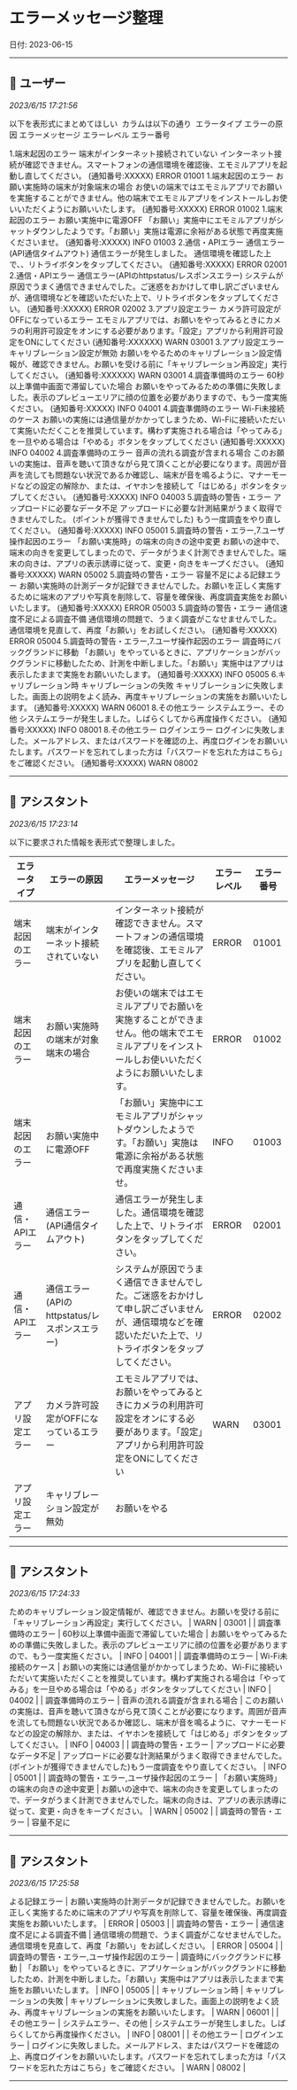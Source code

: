 # エラーメッセージ整理

日付: 2023-06-15

---

## 👤 ユーザー
*2023/6/15 17:21:56*

以下を表形式にまとめてほしい 
カラムは以下の通り
 エラータイプ
エラーの原因
エラーメッセージ
エラーレベル
エラー番号

1.端末起因のエラー	端末がインターネット接続されていない	インターネット接続が確認できません。スマートフォンの通信環境を確認後、エモミルアプリを起動し直してください。
(通知番号:XXXXX)	ERROR	01001
1.端末起因のエラー	お願い実施時の端末が対象端末の場合	お使いの端末ではエモミルアプリでお願いを実施することができません。他の端末でエモミルアプリをインストールしお使いいただくようにお願いいたします。
(通知番号:XXXXX)	ERROR	01002
1.端末起因のエラー	お願い実施中に電源OFF	「お願い」実施中にエモミルアプリがシャットダウンしたようです。「お願い」実施は電源に余裕がある状態で再度実施くださいませ。
(通知番号:XXXXX)	INFO	01003
2.通信・APIエラー	通信エラー(API通信タイムアウト)	通信エラーが発生しました。
通信環境を確認した上で、、リトライボタンをタップしてください。
(通知番号:XXXXX)	ERROR	02001
2.通信・APIエラー	通信エラー(APIのhttpstatus/レスポンスエラー)	システムが原因でうまく通信できませんでした。ご迷惑をおかけして申し訳ございませんが、通信環境などを確認いただいた上で、リトライボタンをタップしてください。
(通知番号:XXXXX)	ERROR	02002
3.アプリ設定エラー	カメラ許可設定がOFFになっているエラー	エモミルアプリでは、お願いをやってみるときにカメラの利用許可設定をオンにする必要があります。「設定」アプリから利用許可設定をONにしてください
(通知番号:XXXXXX)	WARN	03001
3.アプリ設定エラー	キャリブレーション設定が無効	お願いをやるためのキャリブレーション設定情報が、確認できません。お願いを受ける前に「キャリブレーション再設定」実行してください。
(通知番号:XXXXXX)	WARN	03001
4.調査準備時のエラー	60秒以上準備中画面で滞留していた場合	お願いをやってみるための準備に失敗しました。表示のプレビューエリアに顔の位置を必要がありますので、もう一度実施ください。
(通知番号:XXXXX)	INFO	04001
4.調査準備時のエラー	Wi-Fi未接続のケース	お願いの実施には通信量がかかってしまうため、Wi-Fiに接続いただいて実施いただくことを推奨しています。構わず実施される場合は「やってみる」を一旦やめる場合は「やめる」ボタンをタップしてください
(通知番号:XXXXX)	INFO	04002
4.調査準備時のエラー	音声の流れる調査が含まれる場合	このお願いの実施は、音声を聴いて頂きながら見て頂くことが必要になります。周囲が音声を流しても問題ない状況であるか確認し、端末が音を鳴るように、マナーモードなどの設定の解除か、または、イヤホンを接続して「はじめる」ボタンをタップしてください。
(通知番号:XXXXX)	INFO	04003
5.調査時の警告・エラー	アップロードに必要なデータ不足	アップロードに必要な計測結果がうまく取得できませんでした。
(ポイントが獲得できませんでした)
もう一度調査をやり直してください。
(通知番号:XXXXX)	INFO	05001
5.調査時の警告・エラー,7.ユーザ操作起因のエラー	「お願い実施時」の端末の向きの途中変更	お願いの途中で、端末の向きを変更してしまったので、データがうまく計測できませんでした。端末の向きは、アプリの表示誘導に従って、変更・向きをキープください。
(通知番号:XXXXX)	WARN	05002
5.調査時の警告・エラー	容量不足による記録エラー	お願い実施時の計測データが記録できませんでした。お願いを正しく実施するために端末のアプリや写真を削除して、容量を確保後、再度調査実施をお願いいたします。
(通知番号:XXXXX)	ERROR	05003
5.調査時の警告・エラー	通信速度不足による調査不備	通信環境の問題で、うまく調査がこなせませんでした。通信環境を見直して、再度「お願い」をお試しください。
(通知番号:XXXXX)	ERROR	05004
5.調査時の警告・エラー,7.ユーザ操作起因のエラー	調査時にバックグランドに移動	「お願い」をやっているときに、アプリケーションがバックグランドに移動したため、計測を中断しました。「お願い」実施中はアプリは表示したままで実施をお願いいたします。
(通知番号:XXXXX)	INFO	05005
6.キャリブレーション時	キャリブレーションの失敗	キャリブレーションに失敗しました。画面上の説明をよく読み、再度キャリブレーションの実施をお願いいたします。
(通知番号:XXXXX)	WARN	06001
8.その他エラー	システムエラー、その他	システムエラーが発生しました。しばらくしてから再度操作ください。
(通知番号:XXXXX)	INFO	08001
8.その他エラー	ログインエラー	ログインに失敗しました。メールアドレス、またはパスワードを確認の上、再度ログインをお願いいたします。パスワードを忘れてしまった方は「パスワードを忘れた方はこちら」をご確認ください。
(通知番号:XXXXX)	WARN	08002

---

## 🤖 アシスタント
*2023/6/15 17:23:14*

以下に要求された情報を表形式で整理しました。

| エラータイプ            | エラーの原因                      | エラーメッセージ                                                                                            | エラーレベル | エラー番号 |
|------------------------|---------------------------------|-----------------------------------------------------------------------------------------------------------|------------|------------|
| 端末起因のエラー        | 端末がインターネット接続されていない  | インターネット接続が確認できません。スマートフォンの通信環境を確認後、エモミルアプリを起動し直してください。 | ERROR      | 01001      |
| 端末起因のエラー        | お願い実施時の端末が対象端末の場合     | お使いの端末ではエモミルアプリでお願いを実施することができません。他の端末でエモミルアプリをインストールしお使いいただくようにお願いいたします。 | ERROR      | 01002      |
| 端末起因のエラー        | お願い実施中に電源OFF            | 「お願い」実施中にエモミルアプリがシャットダウンしたようです。「お願い」実施は電源に余裕がある状態で再度実施くださいませ。 | INFO       | 01003      |
| 通信・APIエラー         | 通信エラー(API通信タイムアウト)    | 通信エラーが発生しました。通信環境を確認した上で、リトライボタンをタップしてください。                                | ERROR      | 02001      |
| 通信・APIエラー         | 通信エラー(APIのhttpstatus/レスポンスエラー) | システムが原因でうまく通信できませんでした。ご迷惑をおかけして申し訳ございませんが、通信環境などを確認いただいた上で、リトライボタンをタップしてください。 | ERROR      | 02002      |
| アプリ設定エラー        | カメラ許可設定がOFFになっているエラー  | エモミルアプリでは、お願いをやってみるときにカメラの利用許可設定をオンにする必要があります。「設定」アプリから利用許可設定をONにしてください | WARN       | 03001      |
| アプリ設定エラー        | キャリブレーション設定が無効         | お願いをやる

---

## 🤖 アシスタント
*2023/6/15 17:24:33*

ためのキャリブレーション設定情報が、確認できません。お願いを受ける前に「キャリブレーション再設定」実行してください。               | WARN       | 03001      |
| 調査準備時のエラー       | 60秒以上準備中画面で滞留していた場合  | お願いをやってみるための準備に失敗しました。表示のプレビューエリアに顔の位置を必要がありますので、もう一度実施ください。                        | INFO       | 04001      |
| 調査準備時のエラー       | Wi-Fi未接続のケース             | お願いの実施には通信量がかかってしまうため、Wi-Fiに接続いただいて実施いただくことを推奨しています。構わず実施される場合は「やってみる」を一旦やめる場合は「やめる」ボタンをタップしてください | INFO       | 04002      |
| 調査準備時のエラー       | 音声の流れる調査が含まれる場合     | このお願いの実施は、音声を聴いて頂きながら見て頂くことが必要になります。周囲が音声を流しても問題ない状況であるか確認し、端末が音を鳴るように、マナーモードなどの設定の解除か、または、イヤホンを接続して「はじめる」ボタンをタップしてください。 | INFO       | 04003      |
| 調査時の警告・エラー      | アップロードに必要なデータ不足     | アップロードに必要な計測結果がうまく取得できませんでした。(ポイントが獲得できませんでした)もう一度調査をやり直してください。                            | INFO       | 05001      |
| 調査時の警告・エラー,ユーザ操作起因のエラー | 「お願い実施時」の端末の向きの途中変更 | お願いの途中で、端末の向きを変更してしまったので、データがうまく計測できませんでした。端末の向きは、アプリの表示誘導に従って、変更・向きをキープください。 | WARN       | 05002      |
| 調査時の警告・エラー      | 容量不足に

---

## 🤖 アシスタント
*2023/6/15 17:25:58*

よる記録エラー        | お願い実施時の計測データが記録できませんでした。お願いを正しく実施するために端末のアプリや写真を削除して、容量を確保後、再度調査実施をお願いいたします。                   | ERROR      | 05003      |
| 調査時の警告・エラー      | 通信速度不足による調査不備       | 通信環境の問題で、うまく調査がこなせませんでした。通信環境を見直して、再度「お願い」をお試しください。                                                      | ERROR      | 05004      |
| 調査時の警告・エラー,ユーザ操作起因のエラー | 調査時にバックグランドに移動       | 「お願い」をやっているときに、アプリケーションがバックグランドに移動したため、計測を中断しました。「お願い」実施中はアプリは表示したままで実施をお願いいたします。 | INFO       | 05005      |
| キャリブレーション時      | キャリブレーションの失敗        | キャリブレーションに失敗しました。画面上の説明をよく読み、再度キャリブレーションの実施をお願いいたします。                                                        | WARN       | 06001      |
| その他エラー            | システムエラー、その他           | システムエラーが発生しました。しばらくしてから再度操作ください。                                                                                   | INFO       | 08001      |
| その他エラー            | ログインエラー                 | ログインに失敗しました。メールアドレス、またはパスワードを確認の上、再度ログインをお願いいたします。パスワードを忘れてしまった方は「パスワードを忘れた方はこちら」をご確認ください。    | WARN       | 08002      |

---
